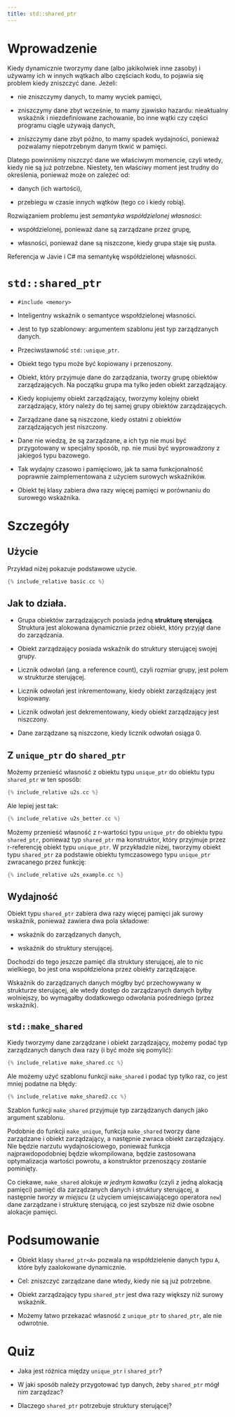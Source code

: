 ```yaml
---
title: std::shared_ptr
---
```


# Wprowadzenie

Kiedy dynamicznie tworzymy dane (albo jakikolwiek inne zasoby) i
używamy ich w innych wątkach albo częściach kodu, to pojawia się
problem kiedy zniszczyć dane.  Jeżeli:

* nie zniszczymy danych, to mamy wyciek pamięci,

* zniszczymy dane zbyt wcześnie, to mamy zjawisko hazardu: nieaktualny
  wskaźnik i niezdefiniowane zachowanie, bo inne wątki czy części
  programu ciągle używają danych,

* zniszczymy dane zbyt późno, to mamy spadek wydajności, ponieważ
  pozwalamy niepotrzebnym danym tkwić w pamięci.

Dlatego powinniśmy niszczyć dane we właściwym momencie, czyli wtedy,
kiedy nie są już potrzebne.  Niestety, ten właściwy moment jest trudny
do określenia, ponieważ może on zależeć od:

* danych (ich wartości),

* przebiegu w czasie innych wątków (tego co i kiedy robią).

Rozwiązaniem problemu jest *semantyka współdzielonej własności*:

* współdzielonej, ponieważ dane są zarządzane przez grupę,

* własności, ponieważ dane są niszczone, kiedy grupa staje się pusta.

Referencja w Javie i C# ma semantykę współdzielonej własności.

# `std::shared_ptr`

* `#include <memory>`

* Inteligentny wskaźnik o semantyce wspołdzielonej własności.

* Jest to typ szablonowy: argumentem szablonu jest typ zarządzanych
  danych.

* Przeciwstawność `std::unique_ptr`.

* Obiekt tego typu może być kopiowany i przenoszony.

* Obiekt, który przyjmuje dane do zarządzania, tworzy grupę obiektów
  zarządzających.  Na początku grupa ma tylko jeden obiekt
  zarządzający.

* Kiedy kopiujemy obiekt zarządzający, tworzymy kolejny obiekt
  zarządzający, który należy do tej samej grupy obiektów
  zarządzających.

* Zarządzane dane są niszczone, kiedy ostatni z obiektów
  zarządzających jest niszczony.

* Dane nie wiedzą, że są zarządzane, a ich typ nie musi być
  przygotowany w specjalny sposób, np. nie musi być wyprowadzony z
  jakiegoś typu bazowego.

* Tak wydajny czasowo i pamięciowo, jak ta sama funkcjonalność
  poprawnie zaimplementowana z użyciem surowych wskaźników.

* Obiekt tej klasy zabiera dwa razy więcej pamięci w porównaniu do
  surowego wskaźnika.

# Szczegóły

## Użycie

Przykład niżej pokazuje podstawowe użycie.

```cpp
{% include_relative basic.cc %}
```

## Jak to działa.

* Grupa obiektów zarządzających posiada jedną **strukturę
  sterującą**.  Struktura jest alokowana dynamicznie przez obiekt,
  który przyjął dane do zarządzania.

* Obiekt zarządzający posiada wskaźnik do struktury sterującej swojej
  grupy.

* Licznik odwołań (ang. a reference count), czyli rozmiar grupy, jest
  polem w strukturze sterującej.

* Licznik odwołań jest inkrementowany, kiedy obiekt zarządzający jest
  kopiowany.

* Licznik odwołań jest dekrementowany, kiedy obiekt zarządzający jest
  niszczony.

* Dane zarządzane są niszczone, kiedy licznik odwołań osiąga 0.

## Z `unique_ptr` do `shared_ptr`

Możemy przenieść własność z obiektu typu `unique_ptr` do obiektu typu
`shared_ptr` w ten sposób:

```cpp
{% include_relative u2s.cc %}
```

Ale lepiej jest tak:

```cpp
{% include_relative u2s_better.cc %}
```

Możemy przenieść własność z r-wartości typu `unique_ptr` do obiektu
typu `shared_ptr`, ponieważ typ `shared_ptr` ma konstruktor, który
przyjmuje przez r-referencję obiekt typu `unique_ptr`.  W przykładzie
niżej, tworzymy obiekt typu `shared_ptr` za podstawie obiektu
tymczasowego typu `unique_ptr` zwracanego przez funkcję:

```cpp
{% include_relative u2s_example.cc %}
```

## Wydajność

Obiekt typu `shared_ptr` zabiera dwa razy więcej pamięci jak surowy
wskaźnik, ponieważ zawiera dwa pola składowe:

* wskaźnik do zarządzanych danych,

* wskaźnik do struktury sterującej.

Dochodzi do tego jeszcze pamięć dla struktury sterującej, ale to nic
wielkiego, bo jest ona współdzielona przez obiekty zarządzające.

Wskaźnik do zarządzanych danych mógłby być przechowywany w strukturze
sterującej, ale wtedy dostęp do zarządzanych danych byłby wolniejszy,
bo wymagałby dodatkowego odwołania pośredniego (przez wskaźnik).

## `std::make_shared`

Kiedy tworzymy dane zarządzane i obiekt zarządzający, możemy podać typ
zarządzanych danych dwa razy (i być może się pomylić):

```cpp
{% include_relative make_shared.cc %}
```

Ale możemy użyć szablonu funkcji `make_shared` i podać typ tylko raz,
co jest mniej podatne na błędy:

```cpp
{% include_relative make_shared2.cc %}
```

Szablon funkcji `make_shared` przyjmuje typ zarządzanych danych jako
argument szablonu.

Podobnie do funkcji `make_unique`, funkcja `make_shared` tworzy dane
zarządzane i obiekt zarządzający, a następnie zwraca obiekt
zarządzający.  Nie będzie narzutu wydajnościowego, ponieważ funkcja
najprawdopodobniej będzie wkompilowana, będzie zastosowana
optymalizacja wartości powrotu, a konstruktor przenoszący zostanie
pominięty.

Co ciekawe, `make_shared` alokuje *w jednym kawałku* (czyli z jedną
alokacją pamięci) pamięć dla zarządzanych danych i struktury
sterującej, a następnie *tworzy w miejscu* (z użyciem
umiejscawiającego operatora `new`) dane zarządzane i strukturę
sterującą, co jest szybsze niż dwie osobne alokacje pamięci.

# Podsumowanie

* Obiekt klasy `shared_ptr<A>` pozwala na współdzielenie danych typu
  `A`, które były zaalokowane dynamicznie.

* Cel: zniszczyć zarządzane dane wtedy, kiedy nie są już potrzebne.

* Obiekt zarządzający typu `shared_ptr` jest dwa razy większy niż
  surowy wskaźnik.

* Możemy łatwo przekazać własność z `unique_ptr` to `shared_ptr`, ale
  nie odwrotnie.

# Quiz

* Jaka jest różnica między `unique_ptr` i `shared_ptr`?

* W jaki sposób należy przygotować typ danych, żeby `shared_ptr` mógł
  nim zarządzac?

* Dlaczego `shared_ptr` potrzebuje struktury sterującej?
